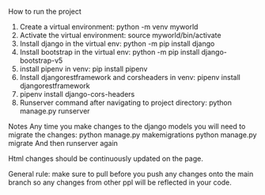 How to run the project 
1. Create a virtual environment: python -m venv myworld 
2. Activate the virtual environment: source myworld/bin/activate
3. Install django in the virtual env: python -m pip install django
4. Install bootstrap in the virtual env: python -m pip install django-bootstrap-v5
5. install pipenv in venv: pip install pipenv 
6. Install djangorestframework and corsheaders in venv: pipenv install djangorestframework
7. pipenv install django-cors-headers
8. Runserver command after navigating to project directory: python manage.py runserver 

Notes 
Any time you make changes to the django models you will need to migrate the changes:
python manage.py makemigrations 
python manage.py migrate 
And then runserver again 

Html changes should be continuously updated on the page. 

General rule: make sure to pull before you push any changes onto the main branch so any changes from other ppl will be reflected in your code. 

